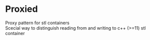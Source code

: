 # Proxied
Proxy pattern for stl containers  
Scecial way to distinguish reading from and writing to c++ (>=11) stl container  
